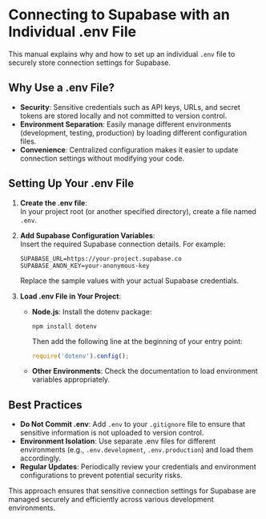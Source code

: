 # Connecting to Supabase with an Individual .env File

This manual explains why and how to set up an individual `.env` file to securely store connection settings for Supabase.

## Why Use a .env File?
- **Security**: Sensitive credentials such as API keys, URLs, and secret tokens are stored locally and not committed to version control.
- **Environment Separation**: Easily manage different environments (development, testing, production) by loading different configuration files.
- **Convenience**: Centralized configuration makes it easier to update connection settings without modifying your code.

## Setting Up Your .env File
1. **Create the .env file**:  
    In your project root (or another specified directory), create a file named `.env`.

2. **Add Supabase Configuration Variables**:  
    Insert the required Supabase connection details. For example:
    ```
    SUPABASE_URL=https://your-project.supabase.co
    SUPABASE_ANON_KEY=your-anonymous-key
    ```
    Replace the sample values with your actual Supabase credentials.

3. **Load .env File in Your Project**:
    - **Node.js**: Install the dotenv package:
      ```
      npm install dotenv
      ```
      Then add the following line at the beginning of your entry point:
      ```js
      require('dotenv').config();
      ```
    - **Other Environments**: Check the documentation to load environment variables appropriately.

## Best Practices
- **Do Not Commit .env**: Add `.env` to your `.gitignore` file to ensure that sensitive information is not uploaded to version control.
- **Environment Isolation**: Use separate .env files for different environments (e.g., `.env.development`, `.env.production`) and load them accordingly.
- **Regular Updates**: Periodically review your credentials and environment configurations to prevent potential security risks.

This approach ensures that sensitive connection settings for Supabase are managed securely and efficiently across various development environments.
